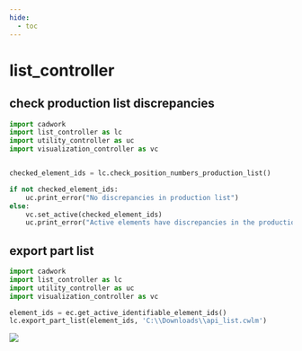```yaml
---
hide:
  - toc
---
```


# list_controller
## check production list discrepancies

```python 
import cadwork
import list_controller as lc
import utility_controller as uc
import visualization_controller as vc


checked_element_ids = lc.check_position_numbers_production_list()

if not checked_element_ids:
    uc.print_error("No discrepancies in production list")
else:
    vc.set_active(checked_element_ids)
    uc.print_error("Active elements have discrepancies in the production list !")

```


## export part list 

```python 
import cadwork
import list_controller as lc
import utility_controller as uc
import visualization_controller as vc

element_ids = ec.get_active_identifiable_element_ids()
lc.export_part_list(element_ids, 'C:\\Downloads\\api_list.cwlm')

```

<noscript>
    <img src="https://analytics.cadwork.ca/ingress/e6b1702b-6224-4e93-94b7-9e4c2cd7ae06/pixel.gif">
</noscript>
<script defer src="https://analytics.cadwork.ca/ingress/e6b1702b-6224-4e93-94b7-9e4c2cd7ae06/script.js"></script>